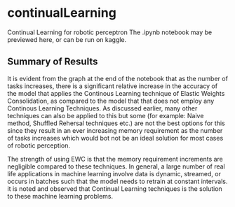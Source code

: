 # continualLearning
Continual Learning for robotic perceptron
The .ipynb notebook may be previewed here, or can be run on kaggle.

## Summary of Results

It is evident from the graph at the end of the notebook that as the number of tasks increases, there is a significant relative increase in the accuracy of the model that applies the Continous Learning technique of Elastic Weights Consolidation, as compared to the model that that does not employ any Continous Learning Techniques. As discussed earlier, many other techniques can also be applied to this but some (for example: Naive method, Shuffled Rehersal techniques etc.) are not the best options for this since they result in an ever increasing memory requirement as the number of tasks increases which would bot not be an ideal solution for most cases of robotic perception.

The strength of using EWC is that the memory requirement increments are negligible compared to these techniques. In general, a large number of real life applications in machine learning involve data is dynamic, streamed, or occurs in batches such that the model needs to retrain at constant intervals. it is noted and observed that Continual Learning techniques is the solution to these machine learning problems.

